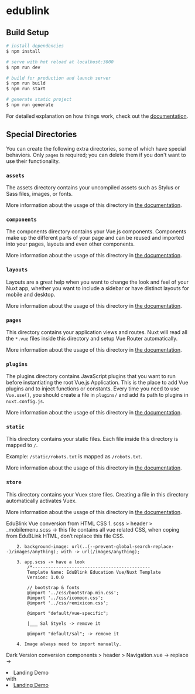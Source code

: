 # edublink

## Build Setup

```bash
# install dependencies
$ npm install

# serve with hot reload at localhost:3000
$ npm run dev

# build for production and launch server
$ npm run build
$ npm run start

# generate static project
$ npm run generate
```

For detailed explanation on how things work, check out the [documentation](https://nuxtjs.org).

## Special Directories

You can create the following extra directories, some of which have special behaviors. Only `pages` is required; you can delete them if you don't want to use their functionality.

### `assets`

The assets directory contains your uncompiled assets such as Stylus or Sass files, images, or fonts.

More information about the usage of this directory in [the documentation](https://nuxtjs.org/docs/2.x/directory-structure/assets).

### `components`

The components directory contains your Vue.js components. Components make up the different parts of your page and can be reused and imported into your pages, layouts and even other components.

More information about the usage of this directory in [the documentation](https://nuxtjs.org/docs/2.x/directory-structure/components).

### `layouts`

Layouts are a great help when you want to change the look and feel of your Nuxt app, whether you want to include a sidebar or have distinct layouts for mobile and desktop.

More information about the usage of this directory in [the documentation](https://nuxtjs.org/docs/2.x/directory-structure/layouts).


### `pages`

This directory contains your application views and routes. Nuxt will read all the `*.vue` files inside this directory and setup Vue Router automatically.

More information about the usage of this directory in [the documentation](https://nuxtjs.org/docs/2.x/get-started/routing).

### `plugins`

The plugins directory contains JavaScript plugins that you want to run before instantiating the root Vue.js Application. This is the place to add Vue plugins and to inject functions or constants. Every time you need to use `Vue.use()`, you should create a file in `plugins/` and add its path to plugins in `nuxt.config.js`.

More information about the usage of this directory in [the documentation](https://nuxtjs.org/docs/2.x/directory-structure/plugins).

### `static`

This directory contains your static files. Each file inside this directory is mapped to `/`.

Example: `/static/robots.txt` is mapped as `/robots.txt`.

More information about the usage of this directory in [the documentation](https://nuxtjs.org/docs/2.x/directory-structure/static).

### `store`

This directory contains your Vuex store files. Creating a file in this directory automatically activates Vuex.

More information about the usage of this directory in [the documentation](https://nuxtjs.org/docs/2.x/directory-structure/store).

EduBlink Vue conversion from HTML
	CSS
		1. scss > header > _mobilemenu.scss -> this file contains all vue related CSS, when coping from EduBLink HTML, don’t replace this file CSS.

        2. background-image: url(..(--prevent-global-search-replace--)/images/anything); with -> url(/images/anything);

        3. app.scss -> have a look
            /*---------------------------------------------
            Template Name: EduBlink Education Vue/Nuxt Template
            Version: 1.0.0

            // bootstrap & fonts
            @import '../css/bootstrap.min.css';
            @import '../css/icomoon.css';
            @import '../css/remixicon.css';

            @import "default/vue-specific";

            |___ Sal Styels -> remove it

            @import "default/sal"; -> remove it

        4. Image always need to import manually.

Dark Version conversion
    components > header > Navigation.vue -> replace -> <li><n-link to="/landing-demo">Landing Demo</n-link></li> with <li><a href="https://edublink.vue.devsblink.com/landing-demo">Landing Demo</a></li>